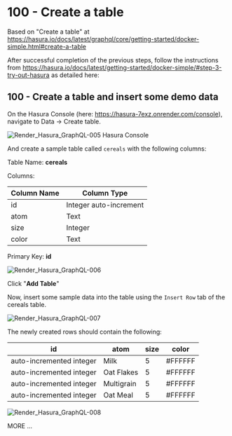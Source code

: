# 100 - Create a table

Based on "Create a table" at https://hasura.io/docs/latest/graphql/core/getting-started/docker-simple.html#create-a-table

After successful completion of the previous steps, follow the instructions from https://hasura.io/docs/latest/getting-started/docker-simple/#step-3-try-out-hasura as detailed here:

## 100 - Create a table and insert some demo data

On the Hasura Console (here: https://hasura-7exz.onrender.com/console), navigate to Data -> Create table.

![Render_Hasura_GraphQL-005](https://user-images.githubusercontent.com/1499433/229491078-d1de22c3-c1f3-4cd2-bb46-d90f35ff7028.png)
Hasura Console

And create a sample table called ```cereals``` with the following columns:

Table Name: **cereals**

Columns:

| Column Name | Column Type |
| --- | --- |
| id | Integer auto-increment | 
| atom | Text | 
| size | Integer |
| color | Text |

Primary Key: **id**

![Render_Hasura_GraphQL-006](https://user-images.githubusercontent.com/1499433/229492864-40e56cb7-ee20-47ab-80ae-6f34a6bdec3f.png)

Click "**Add Table**"

Now, insert some sample data into the table using the ```Insert Row``` tab of the cereals table.

![Render_Hasura_GraphQL-007](https://user-images.githubusercontent.com/1499433/229493549-e1e92cfe-a6bf-4373-a379-ee78cc6fe312.png)

The newly created rows should contain the following:

| id | atom | size | color |
| --- | --- | --- | --- |
| auto-incremented integer | Milk | 5 | #FFFFFF |
| auto-incremented integer | Oat Flakes | 5 | #FFFFFF |
| auto-incremented integer | Multigrain | 5 | #FFFFFF |
| auto-incremented integer | Oat Meal | 5 | #FFFFFF |

![Render_Hasura_GraphQL-008](https://user-images.githubusercontent.com/1499433/229494820-f38f1680-480b-401e-8c12-a2bf00e846bf.png)

MORE ...
